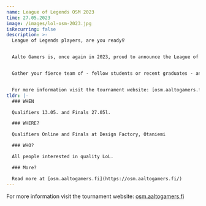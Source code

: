 ```yaml
---
name: League of Legends OSM 2023
time: 27.05.2023
image: /images/lol-osm-2023.jpg
isRecurring: false
description: >-
  League of Legends players, are you ready⁉️


  Aalto Gamers is, once again in 2023, proud to announce the League of Legends Finnish Student Championships🔥


  Gather your fierce team of - fellow students or recent graduates - and face off against others for a chance to win a portion of the 2000€ prize pool and the glory of hoisting the LOL OSM trophy🏆


  For more information visit the tournament website: [osm.aaltogamers.fi](https://osm.aaltogamers.fi/)
tldr: |-
  ### WHEN

  Qualifiers 13.05. and Finals 27.05l.

  ### WHERE?

  Qualifiers Online and Finals at Design Factory, Otaniemi

  ### WHO?

  All people interested in quality LoL.

  ### More?

  Read more at [osm.aaltogamers.fi](https://osm.aaltogamers.fi/)
---
```


For more information visit the tournament website: [osm.aaltogamers.fi](https://osm.aaltogamers.fi/)

